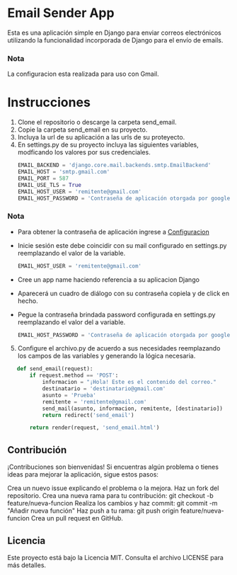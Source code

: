 # Email Sender App

Esta es una aplicación simple en Django para enviar correos electrónicos utilizando la funcionalidad incorporada de Django para el envío de emails. 

### Nota

La configuracion esta realizada para uso con Gmail.

# Instrucciones

1. Clone el repositorio o descarge la carpeta send_email.
2. Copie la carpeta send_email en su proyecto.
3. Incluya la url de su aplicación a las urls de su proteyecto.
4. En settings.py de su proyecto incluya las siguientes variables, modficando los valores por sus credenciales.
    ```python
    EMAIL_BACKEND = 'django.core.mail.backends.smtp.EmailBackend'
    EMAIL_HOST = 'smtp.gmail.com'
    EMAIL_PORT = 587
    EMAIL_USE_TLS = True
    EMAIL_HOST_USER = 'remitente@gmail.com'
    EMAIL_HOST_PASSWORD = 'Contraseña de aplicación otorgada por google'
    ```
### Nota
* Para obtener la contraseña de aplicación ingrese a [Configuracion](https://accounts.google.com/v3/signin/challenge/pwd?TL=AHNYTITaPTH_fYldMiqikAcpzSFYiobVuWXQZNga1D8SZiVHl0KI79RTYjGS1_gN&cid=2&continue=https%3A%2F%2Fmyaccount.google.com%2Fapppasswords%3Fpli%3D1%26rapt%3DAEjHL4OQcNIu2htsuypNiVCH3N_ABixglnphVcH2LzpWEjshLk0nZbTA9EKfouQdU-rKTU7mwgKm7yaUjI3WXv2sX6eloumQ5A4492hboG0BsLg4BRw7OWo&flowName=GlifWebSignIn&ifkv=ASKXGp3FADtLpNmkIiYu0O0N95YeamgnoIUULUFUbeCiUS8Noc5eMoisKL9TSk4mw74M9rKET8h7_A&rart=ANgoxcdCt9h4nfhSwrQkEwHrSyuaOOVjbs2MWMuEsgQCXFBz3B58mu1ttmfyibcwc3TmYK68DMknMuJ7N7BPOX4zfsWbpJxepQohP_fhyUsPHmyp88CAQDA&rpbg=1&sarp=1&scc=1&service=accountsettings&theme=glif)

* Inicie sesión este debe coincidir con su mail configurado en settings.py reemplazando el valor de la variable.
    ```python
    EMAIL_HOST_USER = 'remitente@gmail.com'
    ```
* Cree un app name haciendo referencia a su aplicacion Django

* Aparecerá un cuadro de diálogo con su contraseña copiela y de click en hecho.

* Pegue la contraseña brindada password configurada en settings.py reemplazando el valor del a variable.
    ```python
    EMAIL_HOST_PASSWORD = 'Contraseña de aplicación otorgada por google'
    ```

5. Configure el archivo.py de acuerdo a sus necesidades reemplazando los campos de las variables y generando la lógica necesaria.
 ```python
    def send_email(request):
        if request.method == 'POST':
            informacion = "¡Hola! Este es el contenido del correo."
            destinatario = 'destinatario@gmail.com'
            asunto = 'Prueba'
            remitente = 'remitente@gmail.com'
            send_mail(asunto, informacion, remitente, [destinatario])
            return redirect('send_email')

        return render(request, 'send_email.html') 
 ```
## Contribución
¡Contribuciones son bienvenidas! Si encuentras algún problema o tienes ideas para mejorar la aplicación, sigue estos pasos:

Crea un nuevo issue explicando el problema o la mejora.
Haz un fork del repositorio.
Crea una nueva rama para tu contribución: git checkout -b feature/nueva-funcion
Realiza los cambios y haz commit: git commit -m "Añadir nueva función"
Haz push a tu rama: git push origin feature/nueva-funcion
Crea un pull request en GitHub.

## Licencia
Este proyecto está bajo la Licencia MIT. Consulta el archivo LICENSE para más detalles.
